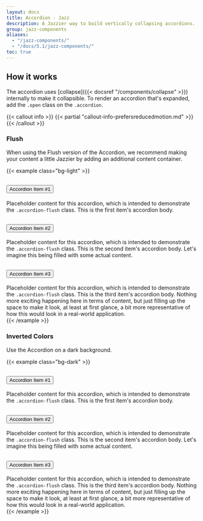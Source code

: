 ```yaml
---
layout: docs
title: Accordion - Jazz
description: A Jazzier way to build vertically collapsing accordions.
group: jazz-components
aliases:
  - "/jazz-components/"
  - "/docs/5.1/jazz-components/"
toc: true
---
```


## How it works

The accordion uses [collapse]({{< docsref "/components/collapse" >}}) internally to make it collapsible. To render an accordion that's expanded, add the `.open` class on the `.accordion`.

{{< callout info >}}
{{< partial "callout-info-prefersreducedmotion.md" >}}
{{< /callout >}}

### Flush

When using the Flush version of the Accordion, we recommend making your content a little Jazzier by adding
an additional content container.

{{< example class="bg-light" >}}
<div class="accordion accordion-flush" id="accordionFlushExample">
  <div class="accordion-item">
    <h2 class="accordion-header" id="flush-headingOne">
      <button class="accordion-button" type="button" data-bs-toggle="collapse" data-bs-target="#flush-collapseOne" aria-expanded="true" aria-controls="flush-collapseOne">
        Accordion Item #1
      </button>
    </h2>
    <div id="flush-collapseOne" class="accordion-collapse collapse show" aria-labelledby="flush-headingOne" data-bs-parent="#accordionFlushExample">
      <div class="accordion-body">
        <div class="accordion-body-jazz">Placeholder content for this accordion, which is intended to demonstrate the <code>.accordion-flush</code> class. This is the first item's accordion body.</div>
      </div>
    </div>
  </div>
  <div class="accordion-item">
    <h2 class="accordion-header" id="flush-headingTwo">
      <button class="accordion-button collapsed" type="button" data-bs-toggle="collapse" data-bs-target="#flush-collapseTwo" aria-expanded="false" aria-controls="flush-collapseTwo">
        Accordion Item #2
      </button>
    </h2>
    <div id="flush-collapseTwo" class="accordion-collapse collapse" aria-labelledby="flush-headingTwo" data-bs-parent="#accordionFlushExample">
      <div class="accordion-body">
        <div class="accordion-body-jazz">Placeholder content for this accordion, which is intended to demonstrate the <code>.accordion-flush</code> class. This is the second item's accordion body. Let's imagine this being filled with some actual content.</div>
      </div>
    </div>
  </div>
  <div class="accordion-item">
    <h2 class="accordion-header" id="flush-headingThree">
      <button class="accordion-button collapsed" type="button" data-bs-toggle="collapse" data-bs-target="#flush-collapseThree" aria-expanded="false" aria-controls="flush-collapseThree">
        Accordion Item #3
      </button>
    </h2>
    <div id="flush-collapseThree" class="accordion-collapse collapse" aria-labelledby="flush-headingThree" data-bs-parent="#accordionFlushExample">
      <div class="accordion-body">
        <div class="accordion-body-jazz">Placeholder content for this accordion, which is intended to demonstrate the <code>.accordion-flush</code> class. This is the third item's accordion body. Nothing more exciting happening here in terms of content, but just filling up the space to make it look, at least at first glance, a bit more representative of how this would look in a real-world application.</div>
      </div>
    </div>
  </div>
</div>
{{< /example >}}

### Inverted Colors

Use the Accordion on a dark background.

{{< example class="bg-dark" >}}
<!--
<style>
  .accordion-button:not(.collapsed).bg-transparent {
    background-color: transparent !important
  }
</style>
-->
<div class="accordion accordion-flush bg-transparent" id="accordionFlushExample2">
  <div class="accordion-item bg-transparent">
    <h2 class="accordion-header" id="flush-headingOne2">
      <button class="accordion-button text-light bg-transparent" type="button" data-bs-toggle="collapse" data-bs-target="#flush-collapseOne2" aria-expanded="true" aria-controls="flush-collapseOne2">
        Accordion Item #1
      </button>
    </h2>
    <div id="flush-collapseOne2" class="accordion-collapse collapse show text-light bg-transparent" aria-labelledby="flush-headingOne2" data-bs-parent="#accordionFlushExample2">
      <div class="accordion-body">
        <div class="accordion-body-jazz">Placeholder content for this accordion, which is intended to demonstrate the <code>.accordion-flush</code> class. This is the first item's accordion body.</div>
      </div>
    </div>
  </div>
  <div class="accordion-item bg-transparent">
    <h2 class="accordion-header" id="flush-headingTwo2">
      <button class="accordion-button collapsed text-light bg-transparent" type="button" data-bs-toggle="collapse" data-bs-target="#flush-collapseTwo2" aria-expanded="false" aria-controls="flush-collapseTwo2">
        Accordion Item #2
      </button>
    </h2>
    <div id="flush-collapseTwo2" class="accordion-collapse collapse text-light bg-transparent" aria-labelledby="flush-headingTwo2" data-bs-parent="#accordionFlushExample2">
      <div class="accordion-body">
        <div class="accordion-body-jazz">Placeholder content for this accordion, which is intended to demonstrate the <code>.accordion-flush</code> class. This is the second item's accordion body. Let's imagine this being filled with some actual content.</div>
      </div>
    </div>
  </div>
  <div class="accordion-item bg-transparent">
    <h2 class="accordion-header" id="flush-headingThree2">
      <button class="accordion-button collapsed text-light bg-transparent" type="button" data-bs-toggle="collapse" data-bs-target="#flush-collapseThree2" aria-expanded="false" aria-controls="flush-collapseThree2">
        Accordion Item #3
      </button>
    </h2>
    <div id="flush-collapseThree2" class="accordion-collapse collapse text-light bg-transparent" aria-labelledby="flush-headingThree2" data-bs-parent="#accordionFlushExample2">
      <div class="accordion-body">
        <div class="accordion-body-jazz">Placeholder content for this accordion, which is intended to demonstrate the <code>.accordion-flush</code> class. This is the third item's accordion body. Nothing more exciting happening here in terms of content, but just filling up the space to make it look, at least at first glance, a bit more representative of how this would look in a real-world application.</div>
      </div>
    </div>
  </div>
</div>
{{< /example >}}
